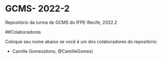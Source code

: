 # GCMS- 2022-2
Repositório da turma de GCMS do IFPE-Recife, 2022.2

##Colaboradores

Coloque seu nome abaixo se você é um dos colaboradores do repositório:
* Camille Gomes(dono, @CamilleGomes)

